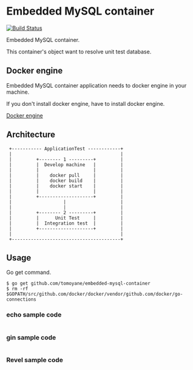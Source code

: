 # Embedded MySQL container 
[![Build Status](http://www.concourse.developer-tm.com:8080/api/v1/teams/main/pipelines/embedded-mysql-container-pipeline/jobs/test/badge)](https://www.concourse.developer-tm.com/teams/main/pipelines/embedded-mysql-container-pipeline)

Embedded MySQL container.

This container's object want to resolve unit test database.

## Docker engine
Embedded MySQL container application needs to docker engine in your machine.

If you don't install docker engine, have to install docker engine.

[Docker engine](https://docs.docker.com/engine/)

## Architecture

```
 +----------- ApplicationTest ------------+  
 |                                        |
 |         +-------- 1 ---------+         |
 |         |  Develop machine   |         |
 |         |                    |         |
 |         |    docker pull     |         |
 |         |    docker build    |         |
 |         |    docker start    |         |
 |         |                    |         |
 |         +--------------------+         |
 |                   |                    |          
 |                   |                    |
 |         +-------- 2 ---------+         |  
 |         |      Unit Test     |         |
 |         |  Integration test  |         |
 |         +--------------------+         |
 |                                        |
 +----------------------------------------+  
```

## Usage
Go get command.
```
$ go get github.com/tomoyane/embedded-mysql-container
$ rm -rf $GOPATH/src/github.com/docker/docker/vendor/github.com/docker/go-connections
```

### echo sample code

```

```

### gin sample code

```

```

### Revel sample code

```

```

